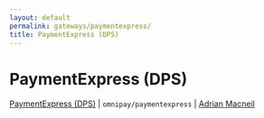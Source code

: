 ```yaml
---
layout: default
permalink: gateways/paymentexpress/
title: PaymentExpress (DPS)
---
```


PaymentExpress (DPS)
====================

[PaymentExpress (DPS)](https://github.com/thephpleague/omnipay-paymentexpress) | `omnipay/paymentexpress` | [Adrian Macneil](https://github.com/adrianmacneil)